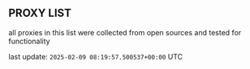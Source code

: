 ## PROXY LIST

all proxies in this list were collected from open sources and tested for functionality

last update: `2025-02-09 08:19:57.500537+00:00` UTC